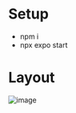 # Setup
- npm i
- npx expo start

# Layout
![image](https://user-images.githubusercontent.com/28874783/230247033-776adbda-6a0b-4cb4-b5ee-7abd16bfd7c8.png)